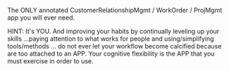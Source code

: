 The ONLY annotated CustomerRelationshipMgmt / WorkOrder / ProjMgmt app you will ever need.

HINT: It's YOU. And improving your habits by continually leveling up your skills ...paying attention to what works for people and using/simplifying tools/methods ... do not ever let your workflow become calcified because are too attached to an APP. Your cognitive flexibility is the APP that you must exercise in order to use.
